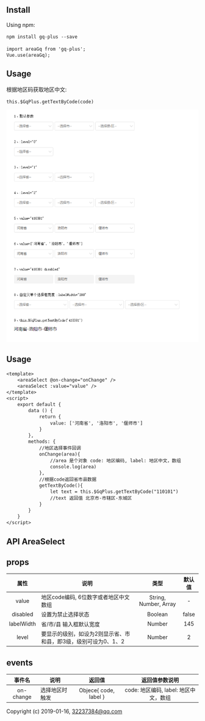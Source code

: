 ## Install

Using npm:
```
npm install gq-plus --save

import areaGq from 'gq-plus';
Vue.use(areaGq);

```

## Usage

根据地区码获取地区中文:
```
this.$GqPlus.getTextByCode(code)

```

<img src="https://github.com/zgeaw/gq-plus/blob/master/dist/demo.png?raw=true"/>

## Usage

```vue
<template>
    <areaSelect @on-change="onChange" />
    <areaSelect :value="value" />
</template>
<script>
    export default {
        data () {
            return {
                value: ['河南省', '洛阳市', '偃师市']
            }
        },
        methods: {
        	//地区选择事件回调
        	onChange(area){
        		//area 是个对象 code: 地区编码, label: 地区中文，数组
        		console.log(area)
        	},
            //根据code返回省市县数据
            getTextByCode(){
                let text = this.$GqPlus.getTextByCode("110101")
                //text 返回值 北京市-市辖区-东城区
            }
        }
    }
</script>
```

## API AreaSelect
## props
属性|说明|类型|默认值
:-------: | -------  |  :-------:  |  :-------:
value |  地区code编码, 6位数字或者地区中文数组  |String, Number, Array |  -
disabled |  设置为禁止选择状态  |Boolean |  false
labelWidth |  省/市/县 输入框默认宽度  |Number |  145
level |  要显示的级别，如设为2则显示省、市和县，即3级，级别可设为0、1、2  |Number |  2

## events
事件名|说明|返回值|返回值参数说明
:-------: | -------  |  :-------:  |  :-------:
on-change |  选择地区时触发  |Objece{ code, label } | code: 地区编码, label: 地区中文，数组

Copyright (c) 2019-01-16, 32237384@qq.com
